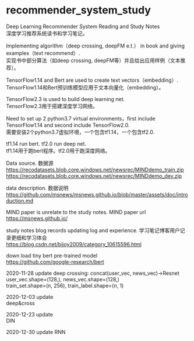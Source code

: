 # recommender_system_study
Deep Learning Recommender System Reading and Study Notes  
深度学习推荐系统读书和学习笔记。

Implementing algorithm（deep crossing, deepFM e.t.） in book and giving examples（text recommend）.  
实现书中部分算法（如deep crossing, deepFM等）并且给出应用样例（文本推荐）。

TensorFlow1.14 and Bert are used to create text vectors（embedding）.  
TensorFlow1.14和Bert预训练模型应用于文本向量化（embedding）。

TensorFlow2.3 is used to build deep learning net.  
TensorFlow2.3用于搭建深度学习网络。

Need to set up 2 python3.7 virtual environments，first include TensorFlow1.14 and second include TensorFlow2.0.  
需要安装2个python3.7虚拟环境，一个包含tf1.14，一个包含tf2.0.

tf1.14 run bert. tf2.0 run deep net.  
tf1.14用于跑bert程序。tf2.0用于跑深度网络。

Data source. 数据源  
https://recodatasets.blob.core.windows.net/newsrec/MINDdemo_train.zip
https://recodatasets.blob.core.windows.net/newsrec/MINDdemo_dev.zip

data description. 数据说明  
https://github.com/msnews/msnews.github.io/blob/master/assets/doc/introduction.md

MIND paper is unrelate to the study notes. MIND paper url  
https://msnews.github.io/  

study notes blog records updating log and experience. 学习笔记博客用户记录更细和学习体会  
https://blog.csdn.net/bjjoy2009/category_10615596.html  

down load tiny bert pre-trained model  
https://github.com/google-research/bert

2020-11-28 update
deep crossing: concat(user_vec, news_vec)->Resnet  
user_vec.shape=(128,), news_vec.shape=(128,)  
train_set.shape=(n, 256), train_label.shape=(n, 1)

2020-12-03 update  
deep&cross 

2020-12-23 update  
DIN

2020-12-30 update
RNN
